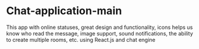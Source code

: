 # Chat-application-main
This app with online statuses, great design and functionality, icons helps us know who read the message, image support, sound notifications, the ability to create multiple rooms, etc. using React.js and chat engine
